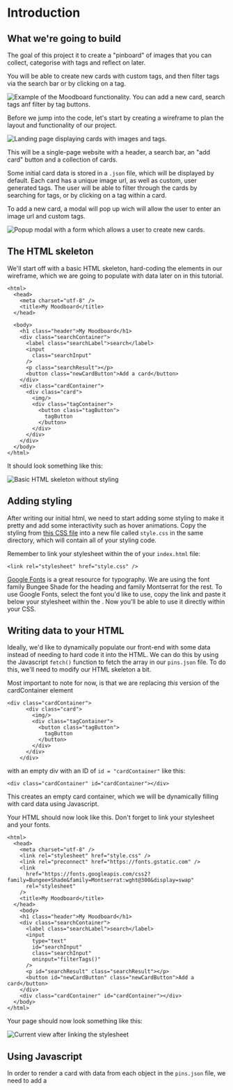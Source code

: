 # Introduction

## What we're going to build

The goal of this project it to create a "pinboard" of images that you can collect, categorise with tags and reflect on later.

You will be able to create new cards with custom tags, and then filter tags via the search bar or by clicking on a tag.

![Example of the Moodboard functionality. You can add a new card, search tags anf filter by tag buttons. ](./images/moodboard.gif)

Before we jump into the code, let's start by creating a wireframe to plan the layout and functionality of our project.

![Landing page displaying cards with images and tags.](./images/wireframe.png)

This will be a single-page website with a header, a search bar, an "add card" button and a collection of cards.

Some initial card data is stored in a `.json` file, which will be displayed by default. Each card has a unique image url, as well as custom, user generated tags. The user will be able to filter through the cards by searching for tags, or by clicking on a tag within a card.

To add a new card, a modal will pop up wich will allow the user to enter an image url and custom tags.

![Popup modal with a form which allows a user to create new cards.](./images/modal-wireframe.png)

## The HTML skeleton

We'll start off with a basic HTML skeleton, hard-coding the elements in our wireframe, which we are going to populate with data later on in this tutorial.

```
<html>
  <head>
    <meta charset="utf-8" />
    <title>My Moodboard</title>
  </head>

  <body>
    <h1 class="header">My Moodboard</h1>
    <div class="searchContainer">
      <label class="searchLabel">search</label>
      <input
        class="searchInput"
      />
      <p class="searchResult"></p>
      <button class="newCardButton">Add a card</button>
    </div>
    <div class="cardContainer">
      <div class="card">
        <img/>
        <div class="tagContainer">
          <button class="tagButton">
            tagButton
          </button>
        </div>
      </div>
    </div>
  </body>
</html>
```

It should look something like this:

![Basic HTML skeleton without styling](./images/html-skeleton.png)

## Adding styling

After writing our initial html, we need to start adding some styling to make it pretty and add some interactivity such as hover animations.
Copy the styling from [this CSS file](https://github.com/ritza-co/simple-pinterest/blob/main/style.css) into a new file called `style.css` in the same directory, which will contain all of your styling code.

Remember to link your stylesheet within the <head /> of your `index.html` file:

`<link rel="stylesheet" href="style.css" />`

[Google Fonts](https://fonts.google.com/) is a great resource for typography. We are using the font family Bungee Shade for the heading and family Montserrat for the rest.
To use Google Fonts, select the font you'd like to use, copy the link and paste it below your stylesheet within the <head/>. Now you'll be able to use it directly within your CSS. 


## Writing data to your HTML

Ideally, we'd like to dynamically populate our front-end with some data instead of needing to hard code it into the HTML. We can do this by using the Javascript `fetch()` function to fetch the array in our `pins.json` file.
To do this, we'll need to modify our HTML skeleton a bit.

Most important to note for now, is that we are replacing *this* version of the cardContainer element

```
<div class="cardContainer">
      <div class="card">
        <img/>
        <div class="tagContainer">
          <button class="tagButton">
            tagButton
          </button>
        </div>
      </div>
    </div>
```

with an empty div with an ID of `id = "cardContainer"` like this:

`<div class="cardContainer" id="cardContainer"></div>`

This creates an empty card container, which we will be dynamically filling with card data using Javascript.

Your HTML should now look like this. Don't forget to link your stylesheet and your fonts. 

```
<html>
  <head>
    <meta charset="utf-8" />
    <link rel="stylesheet" href="style.css" />
    <link rel="preconnect" href="https://fonts.gstatic.com" />
    <link
      href="https://fonts.googleapis.com/css2?family=Bungee+Shade&family=Montserrat:wght@300&display=swap"
      rel="stylesheet"
    />
    <title>My Moodboard</title>
  </head>
    <body>
    <h1 class="header">My Moodboard</h1>
    <div class="searchContainer">
      <label class="searchLabel">search</label>
      <input
        type="text"
        id="searchInput"
        class="searchInput"
        oninput="filterTags()"
      />
      <p id="searchResult" class="searchResult"></p>
      <button id="newCardButton" class="newCardButton">Add a card</button>
    </div>
    <div class="cardContainer" id="cardContainer"></div>
  </body>
</html>
```

Your page should now look something like this:

![Current view after linking the stylesheet](./images/html-styling.png)

## Using Javascript

In order to render a card with data from each object in the `pins.json` file, we need to add a <script /> element to the bottom of the HTML, just above the closing <body/> tag.

```
<!DOCTYPE html>
<html>
  <head>
    <meta charset="utf-8" />
    <title>My Moodboard</title>
    <link rel="stylesheet" href="style.css" />
  </head>

  <body>

  <!-- Your HTML here -->

    <script>
    </script>

  </body>
</html>
```

We'll begin by selecting the `cardContainer`, which will house the cards we are about to render. Using the `fetch()` function, we set `cards = data`, where the data is received from the `pins.json` file.

```
<script>
    const cardContainer = document.querySelector("cardContainer");
    let cards = [];
    fetch("pins.json")
    .then(function (response) {
        return response.json();
    })
    .then(function (data) {
        cards = data;
    })
    .catch(function (err) {
        console.log(err);
    });
</script>

```

We then create an `appendData()` function, which maps over all the objects within the `pins.json` array using a for-loop. For-loops are useful when you want to run over the same code over-and-over, using different values. In this case, we want to create a separate card for each card object in the `pins.json` file.

Note that we can set attributes such as class names, source tags and ID's directly within this function. For example, this would set a class name of `class="card"` on all cards created within the for-loop.

```
var card = document.createElement("div");
card.className = "card";
```
Your `appendData()` function would look something like this:

```
    function appendData(data) {

        <!-- get the element that we want to transform -->

        var cardContainer = document.getElementById("cardContainer");
        cardContainer.innerHTML = "";

        <!-- i represents each object within the array  -->

        for (var i = 0; i < data.length; i++) {

            <!-- create a new div element with a class="card" and append it to the cardContainer -->

          var card = document.createElement("div");
          card.className = "card";
          cardContainer.appendChild(card);

        <!-- similarly, create an img element with a src value of data[i].src, which refers to the src object within our pins.json file -->

          var img = document.createElement("img");
          img.src = data[i].src;
          card.appendChild(img);

        <!-- create another div element with a class of tagContainer -->

          var tagContainer = document.createElement("div");
          tagContainer.className = "tagContainer";
          card.appendChild(tagContainer);

        <!-- to create the individual tag buttons, we will need to map over the data[i].tags object within pins.json, using the javascript function, map().  For each tag, we will create a new button element with an onClick() function-->

          const tagButtons = data[i].tags.map((tag) => {
            const tagButton = document.createElement("button");
            tagButton.innerHTML = tag;
            return tagButton;
          });
          for (const tagButton of tagButtons) {
            tagButton.className = "tagButton";
            tagContainer.appendChild(tagButton);
          }
        }
    }
```

## Filtering through the tags

Once you've gotten to a point where you have cards with tags, we want to be able to filter these tags into collections.

Note how we can set the search term value to the user's input value in the search bar by finding
`var searchTerm = document.getElementById("searchInput").value;`

Add the following snippet to your <script/>, below the `appendData()` function.

```
function filterTags() {

    <!-- get the value of the searchInput and display it to the user within the searchResult element  -->

    var searchTerm = document.getElementById("searchInput").value;
    document.getElementById("searchResult").innerHTML =
    "You searched for: " + searchTerm;

    <!-- transform the user input as well as the tags to be lower case to ensure that the tags match the search keys exactly -->

    const searchTermLower = searchTerm.toLowerCase();

    <!-- filter the cards based on whether the tags include the search term results -->

    const filteredCards = cards.filter((card) => {
        return (
            card.tags.find((tag) => {
                const tagLower = tag.toLowerCase();
                return tagLower.includes(searchTermLower);
            }) !== undefined
        );
    });
    appendData(filteredCards);
}
```

Additionally, we want to be able to filter the cards by clicking on one of the tags. The `onClick()` function filters the cards in the cardContainer by checking which cards contain tags with the same innerHTML. Add the following to your `appendData()` function, below the creation of the tagButton element `const tagButton = document.createElement("button");`:
            
```
tagButton.onclick = () => {
    const filteredCards = cards.filter((card) => {
        return (
            card.tags.find((tag) => {
                return tag.includes(tagButton.innerHTML);
            }) !== undefined
        );
    });
    appendData(filteredCards);
};
```

## Adding a modal

A modal is a variation of 'pop-up' that could display information or ask for user information, such as a sign-up form for example.
In our case, we want to use a basic modal to get the data we need to add a new card to our collection.

Within the modal, we'll be using an html form element with a submit button.
The input type specifies the type of user input we expect, which can be text, radio buttons, checkboxes, etc.

Add the modal html code below the `cardContainer` element in your HTML:

```
<div id="newCardModal" class="modal">
      <div class="modal-content">

      <!-- the X-button can be acheved by using the "&times;" entity name  -->

        <span class="close">&times;</span>
        <form>
          <label for="imgSrc">Image source</label>
          <input
            type="text"
            id="imgsrc"
            name="source"
            class="newCardInput"
            placeholder="Paste your image url here"
          />
          <label for="tags">Tags</label>
          <input
            type="text"
            id="tags"
            name="tags"
            class="newCardInput"
            placeholder="Separate tags with a semicolon ( ; )"
          />
           
          <!-- we will be defining the functionality of `saveNewCard() within our script tag -->

          <button type="button" class="submitButton" onclick="saveNewCard()">
            Submit
          </button>
        </form>
      </div>
</div>
```

Your full HTML, excluding the <script /> contents, should now look like this :

```
<!DOCTYPE html>
<html>
  <head>
    <meta charset="utf-8" />

    <title>My Moodboard</title>

    <link rel="stylesheet" href="style.css" />
    <link rel="preconnect" href="https://fonts.gstatic.com" />
    <link
      href="https://fonts.googleapis.com/css2?family=Bungee+Shade&family=Montserrat:wght@300&display=swap"
      rel="stylesheet"
    />
  </head>

  <body>
    <h1 class="header">My Moodboard</h1>
    <div class="searchContainer">
      <label class="searchLabel">search</label>
      <input
        type="text"
        id="searchInput"
        class="searchInput"
        oninput="filterTags()"
      />
      <p id="searchResult" class="searchResult"></p>
      <button id="newCardButton" class="newCardButton">Add a card</button>
    </div>
    <div class="cardContainer" id="cardContainer"></div>
    <div id="newCardModal" class="modal">
      <div class="modal-content">
        <span class="close">&times;</span>
        <form>
          <label for="fname">Image source</label>
          <input
            type="text"
            id="imgsrc"
            name="source"
            class="newCardInput"
            placeholder="Paste your image url here"
          />
          <label for="lname">Tags</label>
          <input
            type="text"
            id="tags"
            name="tags"
            class="newCardInput"
            placeholder="Separate tags with a semicolon ( ; )"
          />
          <button type="button" class="submitButton" onclick="saveNewCard()">
            Submit
          </button>
        </form>
      </div>
    </div>
  </body>
</html>

```

We still need to create a button to open and close the modal. We'll do this by setting the display property to "block" ( from a default of `display = "none"`). To close the modal, we'll do the opposite, setting the display property back to `display = "none"`.

```
var newCardButton = document.getElementById("newCardButton");

      var newCardModal = document.getElementById("newCardModal");
      newCardButton.onclick = function () {
        newCardModal.style.display = "block";
      };

      var closeModal = document.getElementsByClassName("close")[0];
      closeModal.onclick = function () {
        newCardModal.style.display = "none";
      };

    <!-- this will enable the modal to close when the user clicks anywhere outside of the modal body -->

      window.onclick = function (event) {
        if (event.target == newCardModal) {
          newCardModal.style.display = "none";
        }
};
```

When clicking on the "Add a card" button, your modal form should appear and you should be able to close it by clicking the X at the top right, or anywhere outside of the modal contents. 

![Styled modal containing a form and submit button](./images/styled-modal.png)

## Create a new card with custom input data

Lastly, we need to use the user data that we collected from the modal inputs to create and append a new card to our collection.

We also need to append the new cards to our existing collection and close the modal.

```
function saveNewCard() {
    var newImgSrc = document.getElementById("imgsrc").value;

    <!-- To separate the tag values, we can use the Javasript `split()` function. -->

    var newTags = document.getElementById("tags").value.split(";");

    <!-- Each card needs to have a unique ID, which we can create by getting the last ID in the existing array and adding one. -->

    var lastCardId = cards[cards.length - 1].id;

    <!-- Create a `newCard` variable that stores the new data in the same format as in the exising `pins.json` format -->

    var newCard = {
        id: lastCardId + 1,
        src: newImgSrc,
        tags: newTags,
    };

    <!-- add the `newCard ` to your existing card array -->

    cards = [...cards, newCard];
    appendData(cards);

    <!-- set modal display to none to close the modal -->

    newCardModal.style.display = "none";
}
```

## Where next?

A good place to start would be to customise this project. Feel free to play around with the fonts and styling to make it your own. 

Following that, some ideas for add-ons to this project would be the ability of addding a custom description to each card, or filtering for more than one tag at a time. 

To add a cutom description block would follow a similar approach to how we built the search bar with the `searchResult` output, in the sense that you'll need to create an input field and an empty container that will store the output. Next, get the value from the input, and display it in the container.
If you want to store the data, you'll need to follow a similar method as we did when adding a new card, except that you'll be adding a new entry to a card instead of adding an entire card object. 




